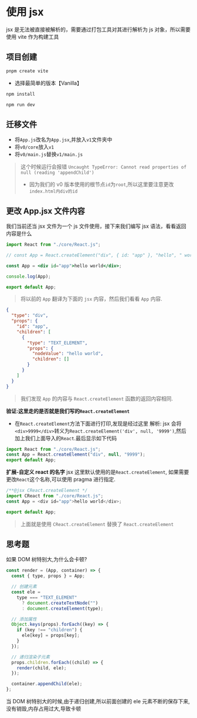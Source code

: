 # 使用 jsx

jsx 是无法被直接被解析的，需要通过打包工具对其进行解析为 js 对象，所以需要使用 vite 作为构建工具

## 项目创建

```bash
pnpm create vite
```

- 选择最简单的版本【Vanilla】

```bash
npm install
```

```bash
npm run dev
```

## 迁移文件

- 将`App.js`改名为`App.jsx`,并放入`v1`文件夹中
- 将`v0/core`放入`v1`
- 将`v0/main.js`替换`v1/main.js`

> 这个时候运行会报错 `Uncaught TypeError: Cannot read properties of null (reading 'appendChild')`
>
> - 因为我们的 v0 版本使用的根节点`id`为`root`,所以这里要注意更改`index.html内div的id`

## 更改 App.jsx 文件内容

我们当前还当 jsx 文件为一个 js 文件使用，接下来我们编写 jsx 语法，看看返回内容是什么

```jsx
import React from "./core/React.js";

// const App = React.createElement("div", { id: "app" }, "hello", " world");

const App = <div id="app">hello world</div>;

console.log(App);

export default App;
```

> 将以前的 `App` 翻译为下面的 `jsx` 内容，然后我们看看 `App` 内容.

```json
{
  "type": "div",
  "props": {
    "id": "app",
    "children": [
      {
        "type": "TEXT_ELEMENT",
        "props": {
          "nodeValue": "hello world",
          "children": []
        }
      }
    ]
  }
}
```

> 我们发现 `App` 的内容与 `React.createElement` 函数的返回内容相同.

**验证:这里走的是否就是我们写的`React.createElement`**

- 在`React.createElement`方法下面进行打印,发现是经过这里
  解析: jsx 会将`<div>9999</div>`转义为`React.createElement('div', null, '9999')`,然后加上我们上面导入的`React`.最后显示如下代码

```js
import React from "./core/React.js";
const App = React.createElement("div", null, "9999");
export default App;
```

**扩展-自定义 react 的名字**
jsx 这里默认使用的是`React.createElement`, 如果需要更改`React`这个名称,可以使用 pragma 进行指定.

```js
/**@jsx CReact.createElement */
import CReact from "./core/React.js";
const App = <div id="app">hello world</div>;

export default App;
```

> 上面就是使用 `CReact.createElement` 替换了 `React.createElement`

## 思考题

如果 DOM 树特别大,为什么会卡顿?

```js
const render = (App, container) => {
  const { type, props } = App;

  // 创建元素
  const ele =
    type === "TEXT_ELEMENT"
      ? document.createTextNode("")
      : document.createElement(type);

  // 添加属性
  Object.keys(props).forEach((key) => {
    if (key !== "children") {
      ele[key] = props[key];
    }
  });

  // 递归渲染子元素
  props.children.forEach((child) => {
    render(child, ele);
  });

  container.appendChild(ele);
};
```

当 DOM 树特别大的时候,由于递归创建,所以前面创建的 ele 元素不断的保存下来,没有销毁,内存占用过大,导致卡顿
